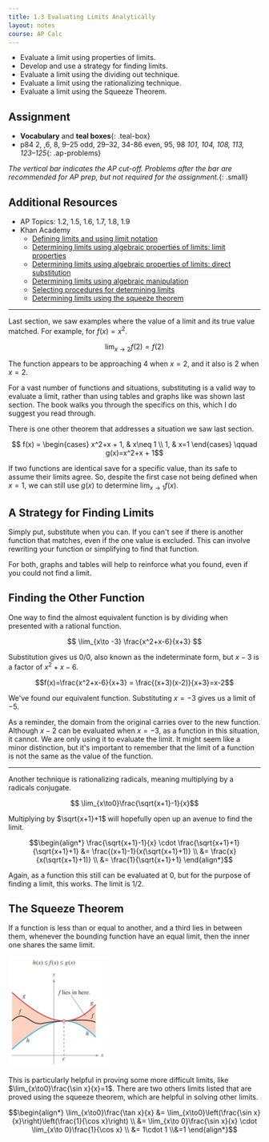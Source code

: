 ```yaml
---
title: 1.3 Evaluating Limits Analytically
layout: notes
course: AP Calc
---
```


- Evaluate a limit using properties of limits.
- Develop and use a strategy for finding limits.
- Evaluate a limit using the dividing out technique.
- Evaluate a limit using the rationalizing technique.
- Evaluate a limit using the Squeeze Theorem.

## Assignment

- **Vocabulary** and **teal boxes**{: .teal-box}
- p84 2, ,6, 8, 9–25 odd, 29–32, 34-86 even, 95, 98 *101, 104, 108, 113, 123–125*{: .ap-problems}

*The vertical bar indicates the AP cut-off. Problems after the bar are recommended for AP prep, but not required for the assignment.*{: .small}

## Additional Resources

- AP Topics: 1.2, 1.5, 1.6, 1.7, 1.8, 1.9
- Khan Academy
  - [Defining limits and using limit notation](https://www.khanacademy.org/math/ap-calculus-ab/ab-limits-new/ab-1-2/v/introduction-to-limits-hd)
  - [Determining limits using algebraic properties of limits: limit properties](https://www.khanacademy.org/math/ap-calculus-ab/ab-limits-new/ab-1-5a/v/limit-properties)
  - [Determining limits using algebraic properties of limits: direct substitution](https://www.khanacademy.org/math/ap-calculus-ab/ab-limits-new/ab-1-5b/v/limit-by-substitution)
  - [Determining limits using algebraic manipulation](https://www.khanacademy.org/math/ap-calculus-ab/ab-limits-new/ab-1-6/v/limit-example-1)
  - [Selecting procedures for determining limits](https://www.khanacademy.org/math/ap-calculus-ab/ab-limits-new/ab-1-7/v/flow-chart-of-limit-strategies)
  - [Determining limits using the squeeze theorem](https://www.khanacademy.org/math/ap-calculus-ab/ab-limits-new/ab-1-8/v/squeeze-sandwich-theorem)

---

Last section, we saw examples where the value of a limit and its true value matched. For example, for $f(x)=x^2$.

$$ \lim_{x\to2}f(2)= f(2) $$

The function appears to be approaching 4 when $x=2$, and it also is 2 when $x=2$.

For a vast number of functions and situations, substituting is a valid way to evaluate a limit, rather than using tables and graphs like was shown last section. The book walks you through the specifics on this, which I do suggest you read through.

There is one other theorem that addresses a situation we saw last section.

$$ f(x) = \begin{cases}
x^2+x + 1, & x\neq 1 \\
1, & x=1
\end{cases} \qquad g(x)=x^2+x + 1$$

If two functions are identical save for a specific value, than its safe to assume their limits agree. So, despite the first case not being defined when $x=1$, we can still use $g(x)$ to determine $\lim_{x\to1}f(x)$.

## A Strategy for Finding Limits

Simply put, substitute when you can. If you can't see if there is another function that matches, even if the one value is excluded. This can involve rewriting your function or simplifying to find that function.

For both, graphs and tables will help to reinforce what you found, even if you could not find a limit.

## Finding the Other Function

One way to find the almost equivalent function is by dividing when presented with a rational function.

$$ \lim_{x\to -3} \frac{x^2+x-6}{x+3} $$

Substitution gives us $0/0$, also known as the indeterminate form, but $x-3$ is a factor of $x^2+x-6$.

$$f(x)=\frac{x^2+x-6}{x+3} = \frac{(x+3)(x-2)}{x+3}=x-2$$

We've found our equivalent function. Substituting $x=-3$ gives us a limit of $-5$.

As a reminder, the domain from the original carries over to the new function. Although $x-2$ can be evaluated when $x=-3$, as a function in this situation, it cannot. We are only using it to evaluate the limit. It might seem like a minor distinction, but it's important to remember that the limit of a function is not the same as the value of the function.

---

Another technique is rationalizing radicals, meaning multiplying by a radicals conjugate.

$$ \lim_{x\to0}\frac{\sqrt{x+1}-1}{x}$$

Multiplying by $\sqrt{x+1}+1$ will hopefully open up an avenue to find the limit.

$$\begin{align*}
\frac{\sqrt{x+1}-1}{x} \cdot \frac{\sqrt{x+1}+1}{\sqrt{x+1}+1} &=
\frac{(x+1)-1}{x(\sqrt{x+1}+1)} \\
 &= \frac{x}{x(\sqrt{x+1}+1)} \\
 &= \frac{1}{\sqrt{x+1}+1}
\end{align*}$$

Again, as a function this still can be evaluated at 0, but for the purpose of finding a limit, this works. The limit is $1/2$.

## The Squeeze Theorem

If a function is less than or equal to another, and a third lies in between them, whenever the bounding function have an equal limit, then the inner one shares the same limit.

<img src="./img/1.3-figure-1.21.png" width=200 alt="Figure 1.21 from text">

This is particularly helpful in proving some more difficult limits, like $\lim_{x\to0}\frac{\sin x}{x}=1$. There are two others limits listed that are proved using the squeeze theorem, which are helpful in solving other limits.

$$\begin{align*}
\lim_{x\to0}\frac{\tan x}{x} &= \lim_{x\to0}\left(\frac{\sin x}{x}\right)\left(\frac{1}{\cos x}\right) \\
&= \lim_{x\to 0}\frac{\sin x}{x} \cdot \lim_{x\to 0}\frac{1}{\cos x} \\
&= 1\cdot 1 \\&=1
\end{align*}$$
